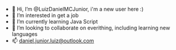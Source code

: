 - 👋 Hi, I’m @LuizDanielMCJunior, i'm a new user here :)
- 👀 I’m interested in get a job
- 🌱 I’m currently learning Java Script
- 💞️ I’m looking to collaborate on everithing, including learning new languages
- 📫 daniel.junior.luiz@outlook.com

<!---
LuizDanielMCJunior/LuizDanielMCJunior is a ✨ special ✨ repository because its `README.md` (this file) appears on your GitHub profile.
You can click the Preview link to take a look at your changes.
--->
